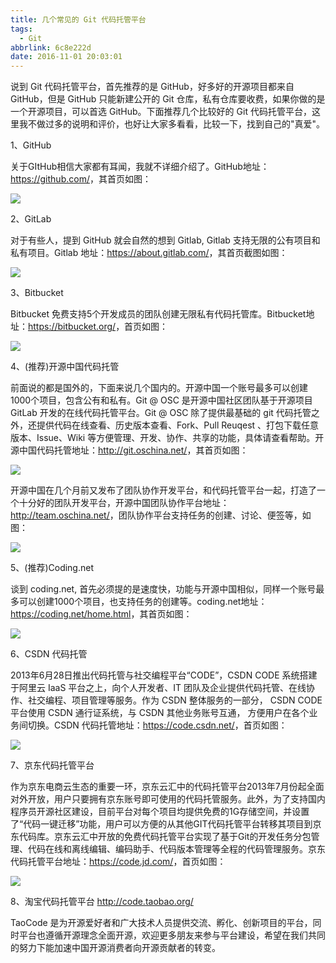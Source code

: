 ```yaml
---
title: 几个常见的 Git 代码托管平台
tags:
  - Git
abbrlink: 6c8e222d
date: 2016-11-01 20:03:01
---
```


说到 Git 代码托管平台，首先推荐的是 GitHub，好多好的开源项目都来自 GitHub，但是 GitHub 只能新建公开的 Git 仓库，私有仓库要收费，如果你做的是一个开源项目，可以首选 GitHub。下面推荐几个比较好的 Git 代码托管平台，这里我不做过多的说明和评价，也好让大家多看看，比较一下，找到自己的"真爱"。

<!-- more -->

1、GitHub

关于GItHub相信大家都有耳闻，我就不详细介绍了。GitHub地址：<https://github.com/>，其首页如图：

  ![](http://static.open-open.com/lib/uploadImg/20150108/20150108160808_916.png)

2、GitLab

对于有些人，提到 GitHub 就会自然的想到 Gitlab, Gitlab 支持无限的公有项目和私有项目。Gitlab 地址：<https://about.gitlab.com/>，其首页截图如图：

  ![](http://static.open-open.com/lib/uploadImg/20150108/20150108160808_277.png)

3、Bitbucket

Bitbucket 免费支持5个开发成员的团队创建无限私有代码托管库。Bitbucket地址：<https://bitbucket.org/>，首页如图：

![](http://static.open-open.com/lib/uploadImg/20150108/20150108160808_866.png)

4、(推荐)开源中国代码托管

前面说的都是国外的，下面来说几个国内的。开源中国一个账号最多可以创建1000个项目，包含公有和私有。Git @ OSC 是开源中国社区团队基于开源项目 GitLab 开发的在线代码托管平台。Git @ OSC 除了提供最基础的 git 代码托管之外，还提供代码在线查看、历史版本查看、Fork、Pull Reuqest 、打包下载任意版本、Issue、Wiki 等方便管理、开发、协作、共享的功能，具体请查看帮助。开源中国代码托管地址：<http://git.oschina.net/>，其首页如图：

![](http://static.open-open.com/lib/uploadImg/20150108/20150108160808_540.png)

开源中国在几个月前又发布了团队协作开发平台，和代码托管平台一起，打造了一个十分好的团队开发平台，开源中国团队协作平台地址：<http://team.oschina.net/>，团队协作平台支持任务的创建、讨论、便签等，如图：

![](http://static.open-open.com/lib/uploadImg/20150108/20150108160808_985.png)

5、(推荐)Coding.net

谈到 coding.net, 首先必须提的是速度快，功能与开源中国相似，同样一个账号最多可以创建1000个项目，也支持任务的创建等。coding.net地址：<https://coding.net/home.html>，其首页如图：

![](http://static.open-open.com/lib/uploadImg/20150108/20150108160808_51.png)

6、CSDN 代码托管

2013年6月28日推出代码托管与社交编程平台“CODE”，CSDN CODE 系统搭建于阿里云 IaaS 平台之上，向个人开发者、IT 团队及企业提供代码托管、在线协作、社交编程、项目管理等服务。作为 CSDN 整体服务的一部分， CSDN CODE 平台使用 CSDN 通行证系统，与 CSDN 其他业务账号互通， 方便用户在各个业务间切换。CSDN 代码托管地址：<https://code.csdn.net/>，首页如图：

![](http://static.open-open.com/lib/uploadImg/20150108/20150108160809_562.png)

7、京东代码托管平台

作为京东电商云生态的重要一环，京东云汇中的代码托管平台2013年7月份起全面对外开放，用户只要拥有京东账号即可使用的代码托管服务。此外，为了支持国内程序员开源社区建设，目前平台对每个项目均提供免费的1G存储空间，并设置了“代码一键迁移”功能，用户可以方便的从其他GIT代码托管平台转移其项目到京东代码库。京东云汇中开放的免费代码托管平台实现了基于Git的开发任务分包管理、代码在线和离线编辑、编码助手、代码版本管理等全程的代码管理服务。京东代码托管平台地址：<https://code.jd.com/>，首页如图：

![](http://static.open-open.com/lib/uploadImg/20150108/20150108160809_941.png)

8、淘宝代码托管平台 <http://code.taobao.org/>

TaoCode 是为开源爱好者和广大技术人员提供交流、孵化、创新项目的平台，同时平台也遵循开源理念全面开源，欢迎更多朋友来参与平台建设，希望在我们共同的努力下能加速中国开源消费者向开源贡献者的转变。
